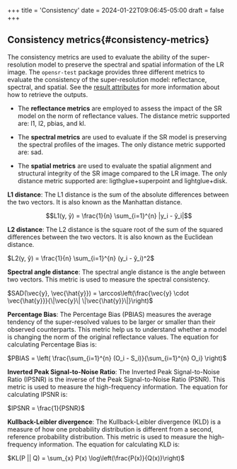 +++
title = 'Consistency'
date = 2024-01-22T09:06:45-05:00
draft = false
+++

## Consistency metrics{#consistency-metrics}

The consistency metrics are used to evaluate the ability of the super-resolution model to preserve the spectral and spatial information of the LR image. The `opensr-test` package provides three different metrics to evaluate the consistency of the super-resolution model: reflectance, spectral, and spatial. See the [result attributes](../API/model_parameters.md#result-attributes) for more information about how to retrieve the outputs.

- The **reflectance metrics** are employed to assess the impact of the SR model on the norm of reflectance values. The distance metric supported are: l1, l2, pbias, and kl.

- The **spectral metrics** are used to evaluate if the SR model is preserving the spectral profiles of the images. The only distance metric supported are: sad.

- The **spatial metrics** are used to evaluate the spatial alignment and structural integrity of the SR image compared to the LR image. The only distance metric supported are: ligthglue+superpoint and lightglue+disk.


**L1 distance**: The L1 distance is the sum of the absolute differences between the two vectors. It is also known as the Manhattan distance. 

$$L1(y, ŷ) = \frac{1}{n} \sum_{i=1}^{n} |y_i - ŷ_i|$$

**L2 distance**: The L2 distance is the square root of the sum of the squared differences between the two vectors. It is also known as the Euclidean distance.

$L2(y, ŷ) = \frac{1}{n} \sum_{i=1}^{n} (y_i - ŷ_i)^2$

**Spectral angle distance**: The spectral angle distance is the angle between two vectors. This metric is used to measure the spectral consistency.

$SAD(\vec{y}, \vec{\hat{y}}) = \arccos\left(\frac{\vec{y} \cdot \vec{\hat{y}}}{\|\vec{y}\| \|\vec{\hat{y}}\|}\right)$

**Percentage Bias**: The Percentage Bias (PBIAS) measures the average tendency of the super-resolved values to be larger or smaller than their observed counterparts. This metric help us to understand whether a model is changing the norm of the original reflectance values. The equation for calculating Percentage Bias is:

$PBIAS = \left( \frac{\sum_{i=1}^{n} (O_i - S_i)}{\sum_{i=1}^{n} O_i} \right)$

**Inverted Peak Signal-to-Noise Ratio**: The Inverted Peak Signal-to-Noise Ratio (IPSNR) is the inverse of the Peak Signal-to-Noise Ratio (PSNR). This metric is used to measure the high-frequency information. The equation for calculating IPSNR is:

$IPSNR = \frac{1}{PSNR}$

**Kullback-Leibler divergence**: The Kullback-Leibler divergence (KLD) is a measure of how one probability distribution is different from a second, reference probability distribution. This metric is used to measure the high-frequency information. The equation for calculating KLD is:

$KL(P || Q) = \sum_{x} P(x) \log\left(\frac{P(x)}{Q(x)}\right)$